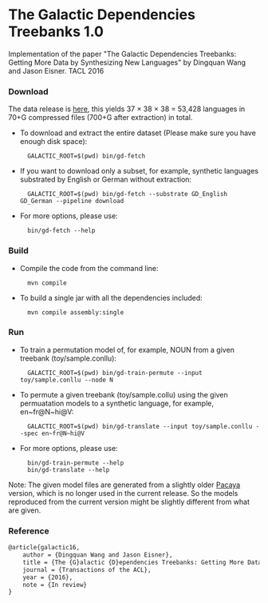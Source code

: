 # The Galactic Dependencies Treebanks 1.0 Implementation of the paper "The Galactic Dependencies Treebanks: Getting More Data by Synthesizing New Languages" by Dingquan Wang and Jason Eisner. TACL 2016### Download The data release is [here](http://dx.doi.org/10.7910/DVN/8ZT5KF), this yields 37 × 38 × 38 = 53,428 languages in 70+G compressed files (700+G after extraction) in total. * To download and extract the entire dataset (Please make sure you have enough disk space):        GALACTIC_ROOT=$(pwd) bin/gd-fetch * If you want to download only a subset, for example, synthetic languages substrated by English or German without extraction:        GALACTIC_ROOT=$(pwd) bin/gd-fetch --substrate GD_English GD_German --pipeline download* For more options, please use:        bin/gd-fetch --help### Build* Compile the code from the command line:        mvn compile* To build a single jar with all the dependencies included:        mvn compile assembly:single### Run * To train a permutation model of, for example, NOUN from a given treebank (toy/sample.conllu):        GALACTIC_ROOT=$(pwd) bin/gd-train-permute --input toy/sample.conllu --node N * To permute a given treebank (toy/sample.collu) using the given permuatation models to a synthetic language, for example, en~fr@N~hi@V:         GALACTIC_ROOT=$(pwd) bin/gd-translate --input toy/sample.conllu --spec en~fr@N~hi@V* For more options, please use:        bin/gd-train-permute --help        bin/gd-translate --helpNote: The given model files are generated from a slightly older [Pacaya](https://github.com/mgormley/pacaya) version, which is no longer used in the current release. So the models reproduced from the current version might be slightly different from what are given. ### Reference ```latex@article{galactic16,    author = {Dingquan Wang and Jason Eisner},    title = {The {G}alactic {D}ependencies Treebanks: Getting More Data by Synthesizing New Languages},    journal = {Transactions of the ACL},    year = {2016},    note = {In review}}